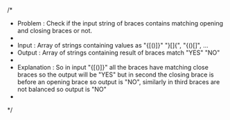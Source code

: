 /*
 * Problem : Check if the input string of braces contains matching opening and closing braces or not. 
 * 
 * Input : Array of strings containing values as "{[()]}" "}[]{", "{()[]", ...
 * Output : Array of strings containing result of braces match "YES" "NO"
 * 
 * Explanation : So in input "{[()]}" all the braces have matching close braces so the output will be "YES" but in second the closing brace is before an opening brace so output is "NO", similarly in third braces are not balanced so output is "NO" 
 *
 */